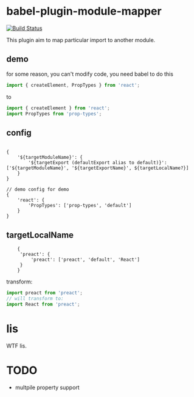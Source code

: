 # babel-plugin-module-mapper
[![Build Status](https://travis-ci.org/broven/babel-plugin-module-mapper.svg?branch=master)](https://travis-ci.org/broven/babel-plugin-module-mapper)

This plugin aim to map particular import to another module.

## demo

for some reason, you can't modify code, you need babel to do this

```javascript
import { createElement, PropTypes } from 'react';
```
to
```javascript
import { createElement } from 'react';
import PropTypes from 'prop-types';
```

## config
```jsonc

{
    '${targetModuleName}': {
        '${targetExport (defaultExport alias to default)}': ['${targetModuleName}', '${targetExportName}', ${targetLocalName?}]
    }
}

// demo config for demo
{
    'react': {
        'PropTypes': ['prop-types', 'default']
    }
}
```
## targetLocalName
```jsonc
    {
     'preact': {
         'preact': ['preact', 'default', 'React']
     }
    }
```
transform:
```javascript
import preact from 'preact';
// will transform to:
import React from 'preact';
```

# lis

WTF lis.

# TODO
- multpile property support